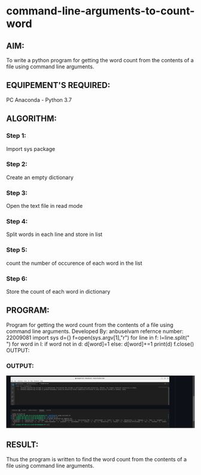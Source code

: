 # command-line-arguments-to-count-word
## AIM:
To write a python program for getting the word count from the contents of a file using command line arguments.
## EQUIPEMENT'S REQUIRED: 
PC
Anaconda - Python 3.7
## ALGORITHM: 
### Step 1:
Import sys package

### Step 2: 
Create an empty dictionary

 
### Step 3: 
Open the text file in read mode

### Step 4:  
Split words in each line and store in list

### Step 5: 
count the number of occurence of each word in the list

### Step 6: 
Store the count of each word in dictionary

## PROGRAM:
Program for getting the word count from the contents of a file using command line arguments.
Developed By: anbuselvam
refernce number: 22009081
import sys
d={}
f=open(sys.argv[1],"r")
for line in f:
    l=line.split(" ")
    for word in l:
        if word not in d:
            d[word]=1
        else:
            d[word]+=1
print(d)
f.close()
OUTPUT:


### OUTPUT:
![output](/Screenshot%20(76).png)



## RESULT:
Thus the program is written to find the word count from the contents of a file using command line arguments.
